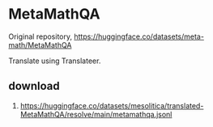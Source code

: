 # MetaMathQA

Original repository, https://huggingface.co/datasets/meta-math/MetaMathQA

Translate using Translateer.

## download

1. https://huggingface.co/datasets/mesolitica/translated-MetaMathQA/resolve/main/metamathqa.jsonl